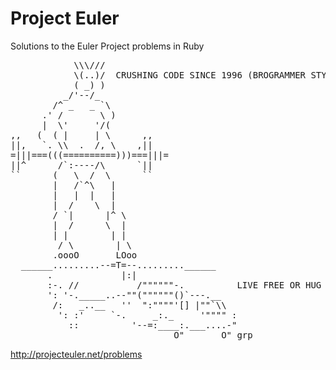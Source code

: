 <h1>Project Euler</h1>
<p>Solutions to the Euler Project problems in Ruby</p>
<pre>
            \\\///                                        
            \(..)/  CRUSHING CODE SINCE 1996 (BROGRAMMER STYLE)
            ( _) )                                        
          _/'--/_                                        
        /^ _   _ `\                                      
      .' /       \ )                                     
      |  \'     '/(                                      
,,   (  ( |     | \      ,,                              
||,   `. \\  .  /, \    ,||                              
=|||===(((==========)))===|||=                            
||^      /`:----/\      `||                              
``      (   \  /  \      ``                              
        |   /`^\   |                                     
        |   |  |   |                                     
        |  /    \  |                                     
        / `|      |^ \                                    
        |  /      \  |                                    
        | |        | |                                    
         / \        | \                                    
        .oooO       LOoo                                   
  ______.........--=T=--.........______                     
       .             |:|                                      
       :-. //           /""""""-.          LIVE FREE OR HUG ME HARD
       ': '-._____..--""(""""""()`---.__                           
        /:   _..__   ''  ":""""'[] |""`\\                          
         ': :'     `-.     _:._     '"""" :                         
           ::          '--=:____:.___....-"                          
                               O"       O" grp                         
</pre>
<a href="http://projecteuler.net/problems">http://projecteuler.net/problems</a>
